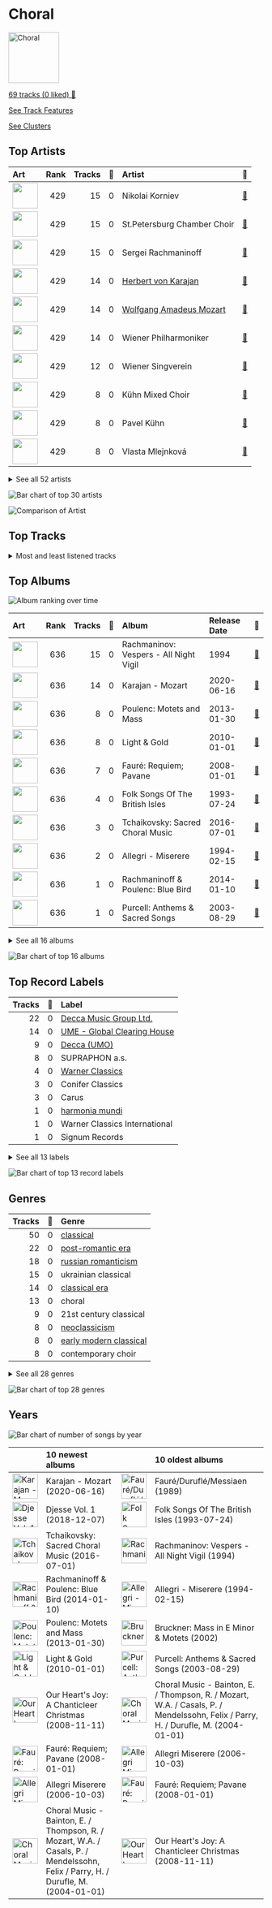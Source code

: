 # Choral


<img src="https://mosaic.scdn.co/640/ab67616d00001e020baa26fb49c09c910a031d24ab67616d00001e020c8397c0c79c33e6f350ee52ab67616d00001e02397c1f0c407ebd9a318b25faab67616d00001e02609d14b25e86640a2a69c534" alt="Choral" width="100" />

[69 tracks (0 liked) 🔗](https://open.spotify.com/playlist/1PCfeawsTHOhi6DGzagL7Y)

[See Track Features](audio_features.md)

[See Clusters](clusters/overview.md)

## Top Artists

| Art | Rank | Tracks | 💚 | Artist | 🔗 |
|:---|---:|---:|---:|:---|:---|
| <img src="https://i.scdn.co/image/ab67616d0000b273a62efdba9c8e430d12e3d0fe" alt="" width="50" /> | 429 | 15 | 0 | Nikolai Korniev | [🔗](https://open.spotify.com/artist/70hS9SnJefkZo2QJwS2VXi) |
| <img src="https://i.scdn.co/image/f946eebb053703449d3e862c18ae531ad0bee47d" alt="" width="50" /> | 429 | 15 | 0 | St.Petersburg Chamber Choir | [🔗](https://open.spotify.com/artist/46WjEugfIF0rKOewvFiby2) |
| <img src="https://i.scdn.co/image/463e3c5c3e814761532f554913cf2af456bcba59" alt="" width="50" /> | 429 | 15 | 0 | Sergei Rachmaninoff | [🔗](https://open.spotify.com/artist/0Kekt6CKSo0m5mivKcoH51) |
| <img src="https://i.scdn.co/image/ab6761610000e5ebf67fde1740e91a88445d5bdd" alt="" width="50" /> | 429 | 14 | 0 | [Herbert von Karajan](../../artists/herbert_von_karajan/overview.md) | [🔗](https://open.spotify.com/artist/5zCaQxjl110XTrm4LQ1CxY) |
| <img src="https://i.scdn.co/image/ab6761610000e5eb7fa9108c6dadb8c3ec21da88" alt="" width="50" /> | 429 | 14 | 0 | [Wolfgang Amadeus Mozart](../../artists/wolfgang_amadeus_mozart/overview.md) | [🔗](https://open.spotify.com/artist/4NJhFmfw43RLBLjQvxDuRS) |
| <img src="https://i.scdn.co/image/ab6761610000e5eb4bb5eb0860d831455fab32b6" alt="" width="50" /> | 429 | 14 | 0 | Wiener Philharmoniker | [🔗](https://open.spotify.com/artist/003f4bk13c6Q3gAUXv7dGJ) |
| <img src="https://i.scdn.co/image/e403106a45cbd0e2ca51e4d1b18b9a587f9177be" alt="" width="50" /> | 429 | 12 | 0 | Wiener Singverein | [🔗](https://open.spotify.com/artist/35QSympF887CO8h5eZHme2) |
| <img src="https://i.scdn.co/image/ab67616d0000b273ef6ade77ecb281866bf36598" alt="" width="50" /> | 429 | 8 | 0 | Kühn Mixed Choir | [🔗](https://open.spotify.com/artist/7coad48I6XW2msLS0ms53T) |
| <img src="https://i.scdn.co/image/fde9f1407c45f7ff7e6fa92d70b259de19705c09" alt="" width="50" /> | 429 | 8 | 0 | Pavel Kühn | [🔗](https://open.spotify.com/artist/7bzLxD5IZSXMmuuqnZ7MfY) |
| <img src="https://i.scdn.co/image/ab67616d0000b2730baa26fb49c09c910a031d24" alt="" width="50" /> | 429 | 8 | 0 | Vlasta Mlejnková | [🔗](https://open.spotify.com/artist/775Rkua0PHENjo1sFIyApV) |


<details>
<summary>See all 52 artists</summary>

| Art | Rank | Tracks | 💚 | Artist | 🔗 |
|:---|---:|---:|---:|:---|:---|
| <img src="https://i.scdn.co/image/ab6761610000e5eb9e3b99bd6e931e16752305bd" alt="" width="50" /> | 429 | 8 | 0 | Eric Whitacre | [🔗](https://open.spotify.com/artist/5TWpCLIhvGlbJmLK1zNpiL) |
| <img src="https://i.scdn.co/image/017bf244ebfd64277d6ae3b4f2c817884aa96f1a" alt="" width="50" /> | 429 | 8 | 0 | Francis Poulenc | [🔗](https://open.spotify.com/artist/4IAWVxo2fpTBPn6k7GZ3eY) |
| <img src="https://i.scdn.co/image/0b5020426f1e073f8c90d7e8e7375bffcbd89c07" alt="" width="50" /> | 429 | 8 | 0 | Eric Whitacre Singers | [🔗](https://open.spotify.com/artist/2tPhboxrWrQ4LxOhWlXAeN) |
| <img src="https://i.scdn.co/image/ab6761610000e5ebc8b13e554131116bf311f242" alt="" width="50" /> | 429 | 7 | 0 | Academy of St. Martin in the Fields | [🔗](https://open.spotify.com/artist/77CaCn32H4mOMQA7UElzfF) |
| <img src="https://i.scdn.co/image/addf4464734979a85ef71a61c421f23a6bc143ae" alt="" width="50" /> | 429 | 7 | 0 | Sir Neville Marriner | [🔗](https://open.spotify.com/artist/6NUhQz7eAEsZvjEHTKHux9) |
| <img src="https://i.scdn.co/image/965d539c15af1d86ec4875f05ec21d32414c3e64" alt="" width="50" /> | 429 | 7 | 0 | Gabriel Fauré | [🔗](https://open.spotify.com/artist/2gClsBep1tt1rv1CN210SO) |
| <img src="https://i.scdn.co/image/ab67616d0000b2737a50d536fbc99037cc0a4e0e" alt="" width="50" /> | 429 | 7 | 0 | John Birch | [🔗](https://open.spotify.com/artist/2TFBoJYsuvMuPMOlwXWbaE) |
| <img src="https://i.scdn.co/image/3a82b1bfa9beaa82deb0b380a94cb6dc197ee073" alt="" width="50" /> | 429 | 6 | 0 | Anna Tomowa-Sintow | [🔗](https://open.spotify.com/artist/6NSIW1uEq8JZmxEkHMF17c) |
| <img src="https://i.scdn.co/image/ab67616d0000b27345cdcafd8455253eadeecd35" alt="" width="50" /> | 429 | 6 | 0 | Academy of St Martin in the Fields Chorus | [🔗](https://open.spotify.com/artist/1GxYERY1PDh1dEuFqvTDa5) |
| <img src="https://i.scdn.co/image/ab6761610000e5ebe4536d632bb182e3f82baaaf" alt="" width="50" /> | 429 | 4 | 0 | The King's Singers | [🔗](https://open.spotify.com/artist/5lR7yDVN4z9kahOiUSlMhe) |
| <img src="https://i.scdn.co/image/ab67616d0000b273774a4d3dd9d4fca18fa2180b" alt="" width="50" /> | 429 | 4 | 0 | Helga Muller-Molinari | [🔗](https://open.spotify.com/artist/3s5xNX5n6PAzpusMRhmHbA) |
| <img src="https://i.scdn.co/image/a97382fc1e98c5a755daf70d7a9355f673811707" alt="" width="50" /> | 429 | 4 | 0 | Vinson Cole | [🔗](https://open.spotify.com/artist/2j6cP3f3TxyHzcKdWYSm6h) |
| <img src="https://i.scdn.co/image/ab67616d0000b273774a4d3dd9d4fca18fa2180b" alt="" width="50" /> | 429 | 4 | 0 | Paata Burchuladze | [🔗](https://open.spotify.com/artist/1JzOJmq9kk0u7OWqzXkBcc) |
| <img src="https://i.scdn.co/image/ab67616d0000b2734edf9a255990288ccb93490f" alt="" width="50" /> | 429 | 3 | 0 | NDR Chor | [🔗](https://open.spotify.com/artist/7hMAA1N5j1Ynb49NIWO7HV) |
| <img src="https://i.scdn.co/image/ab6761610000e5ebb31012b4fbdb04b01943efb2" alt="" width="50" /> | 429 | 3 | 0 | The Choir Of Trinity College, Cambridge | [🔗](https://open.spotify.com/artist/3x8rZy1i6FwWOWKwfRT1Ab) |
| <img src="https://i.scdn.co/image/9a7c31f43e22a95f6d3c57baf4f87a3a9d2b93e0" alt="" width="50" /> | 429 | 3 | 0 | [Pyotr Ilyich Tchaikovsky](../../artists/pyotr_ilyich_tchaikovsky/overview.md) | [🔗](https://open.spotify.com/artist/3MKCzCnpzw3TjUYs2v7vDA) |
| <img src="https://i.scdn.co/image/ab67616d0000b273b89db7f8cbf0611c23dc9ce4" alt="" width="50" /> | 429 | 3 | 0 | Philipp Ahmann | [🔗](https://open.spotify.com/artist/309coOGhdzqXdIRwJH1xUo) |
| <img src="https://i.scdn.co/image/7117adc3585d0c275a20343fd6e6d6824e622498" alt="" width="50" /> | 429 | 2 | 0 | Richard Marlow | [🔗](https://open.spotify.com/artist/7rrfp80BJeAa0lpBnNgRNK) |
| <img src="https://i.scdn.co/image/ab6761610000e5eb92b24687e5c545daa04290e6" alt="" width="50" /> | 429 | 2 | 0 | Chanticleer | [🔗](https://open.spotify.com/artist/4p6DfIA6NnKmWeRgDJPLT0) |
| <img src="https://i.scdn.co/image/ab67616d0000b273a68a328440fd75546e32b42c" alt="" width="50" /> | 429 | 2 | 0 | Gregorio Allegri | [🔗](https://open.spotify.com/artist/4I47QTluHCo2t2Gj6V7AIG) |
| <img src="https://i.scdn.co/image/b1e56021e0af6da7c4dad6e677318c716f66a4c3" alt="" width="50" /> | 429 | 2 | 0 | Henry Purcell | [🔗](https://open.spotify.com/artist/3tMLo1k3iUo82coMLWXzxq) |
| <img src="https://i.scdn.co/image/c8a584082d1e4aa421717edb8c149a52daf4da4d" alt="" width="50" /> | 429 | 2 | 0 | Thomas Allen | [🔗](https://open.spotify.com/artist/2SFBZgfO2H1nVSgjxzJLUy) |
| <img src="https://i.scdn.co/image/ebdcb255475d7204204576d18490994fb62a8413" alt="" width="50" /> | 429 | 1 | 0 | Capriccio Stravagante | [🔗](https://open.spotify.com/artist/7Hb8ewIvJmuQPAQ5MMVXJE) |
| <img src="https://i.scdn.co/image/fe113227d3189286fc6639f316d729bfeb103c79" alt="" width="50" /> | 429 | 1 | 0 | Maurice Duruflé | [🔗](https://open.spotify.com/artist/7Fph7U6qidZ2E97xKKsD4m) |
| <img src="https://i.scdn.co/image/60b9354e6df871bd1a87eb86cbc660a48e15172b" alt="" width="50" /> | 429 | 1 | 0 | Sylvia McNair | [🔗](https://open.spotify.com/artist/63aSj4hbN7Q4nw74Y0xNF6) |
| <img src="https://i.scdn.co/image/801e1dd16831ea8bd75e510177620ab756594b45" alt="" width="50" /> | 429 | 1 | 0 | Randall Thompson | [🔗](https://open.spotify.com/artist/5vNLpqTjRXfz6uHKs5hnvD) |
| <img src="https://i.scdn.co/image/ab67616d0000b273ee70d3962767cdb6757e9a2b" alt="" width="50" /> | 429 | 1 | 0 | Joseph Jennings | [🔗](https://open.spotify.com/artist/5A3ntUGTCKttzOwkoF9AUY) |
| <img src="https://i.scdn.co/image/ab67616d0000b273d516176f7ccedbc5add27d63" alt="" width="50" /> | 429 | 1 | 0 | Vladimir Mostovoy | [🔗](https://open.spotify.com/artist/4BTanscTBWJOSpvceZSVSi) |
| <img src="https://i.scdn.co/image/ab67616d0000b27311abfb0cada077900447061b" alt="" width="50" /> | 429 | 1 | 0 | Voices of Ascension Chorus | [🔗](https://open.spotify.com/artist/4AjjMZxILxc83KJAEuwu9j) |
| <img src="https://i.scdn.co/image/094b89c0a53eaa52cb0f19d2bcd23a9fc84c1b82" alt="" width="50" /> | 429 | 1 | 0 | Olga Borodina | [🔗](https://open.spotify.com/artist/47XbXbNzwqcWStfsjzFlKb) |
| <img src="https://i.scdn.co/image/e2930a243565b3a9675ef0943ba181f28c780109" alt="" width="50" /> | 429 | 1 | 0 | Skip Sempé | [🔗](https://open.spotify.com/artist/3DSclbx4DSkyIvouHCxHHZ) |
| <img src="https://i.scdn.co/image/ab6761610000e5eb1e0676651235a324bd58ada3" alt="" width="50" /> | 429 | 1 | 0 | VOCES8 | [🔗](https://open.spotify.com/artist/32nW8kGbs65y8CSlIvREuc) |
| <img src="https://i.scdn.co/image/914364be0f93ff2756c1352c2a2a5ae25ddb53cd" alt="" width="50" /> | 429 | 1 | 0 | Philippe Herreweghe | [🔗](https://open.spotify.com/artist/2ozcTa5tl8qhSbhJKM60I5) |
| <img src="https://i.scdn.co/image/c8dc83d307c0a8c18ac505da6133bc37df4442a1" alt="" width="50" /> | 429 | 1 | 0 | Anton Bruckner | [🔗](https://open.spotify.com/artist/2bM3j1JQWBkmzuoZKu4zj2) |
| | 429 | 1 | 0 | Mark Kruczek | [🔗](https://open.spotify.com/artist/2DNiyyc8Do3ym3IjCaKFCp) |
| <img src="https://i.scdn.co/image/ab6761610000e5eb80cf7552a065969238796d26" alt="" width="50" /> | 429 | 1 | 0 | Ola Gjeilo | [🔗](https://open.spotify.com/artist/29lbSb4ujaVH5pHnQjFT0G) |
| <img src="https://i.scdn.co/image/ab67616d0000b2732ef4105bd054322c9e1dab7f" alt="" width="50" /> | 429 | 1 | 0 | Zürcher Vokalisten | [🔗](https://open.spotify.com/artist/1YrY49Nj5lSs8otmnveoQQ) |
| <img src="https://i.scdn.co/image/ab6761610000e5eb6e895483075f6e493f491476" alt="" width="50" /> | 429 | 1 | 0 | Collegium Vocale Gent | [🔗](https://open.spotify.com/artist/17BdLN9q8RRQQqyklLwac1) |
| <img src="https://i.scdn.co/image/ab67616d0000b273b463341dade63d8c54a6a15e" alt="" width="50" /> | 429 | 1 | 0 | Dennis Keene | [🔗](https://open.spotify.com/artist/16e7cTpnxHfo8KnwinUysN) |
| <img src="https://i.scdn.co/image/ab6761610000e5eba1f2835ca8b0eba6b2159e8d" alt="" width="50" /> | 429 | 1 | 0 | Tenebrae | [🔗](https://open.spotify.com/artist/0vUnn6Eje2O5yxEj35touD) |
| <img src="https://i.scdn.co/image/ab6761610000e5eb6b6a07bd9cceae9bd48be09b" alt="" width="50" /> | 37 | 1 | 0 | [Jacob Collier](../../artists/jacob_collier/overview.md) | [🔗](https://open.spotify.com/artist/0QWrMNukfcVOmgEU0FEDyD) |
| <img src="https://i.scdn.co/image/ab67616d0000b2732ef4105bd054322c9e1dab7f" alt="" width="50" /> | 429 | 1 | 0 | Christian Dillig | [🔗](https://open.spotify.com/artist/0Ens2zPly8UFhQmyUUXlOH) |

</details>


![Bar chart of top 30 artists](../../images/playlists/choral/artists.png)

![Comparison of Artist](../../images/playlists/choral/artists_comparison.png)

## Top Tracks




<details>
<summary>Most and least listened tracks</summary>

| Rank | ​ | Most listened tracks | Rank | ​​ | Least listened tracks |
|---:|:---|:---|---:|:---|:---|
| 963 | <img src="https://i.scdn.co/image/ab67616d0000b273319c8a995c0c01cd233b3bd5" alt="Rachmaninov: Vespers - All Night Vigil" width="50" /> | Vespers, Op. 37: XIII. "Dnes spaseniye" | 963 | <img src="https://i.scdn.co/image/ab67616d0000b2730cda0a02b2da25defc837399" alt="Karajan - Mozart" width="50" /> | [Requiem, K. 626: V. Sanctus](../../artists/wolfgang_amadeus_mozart/overview.md) |
| 963 | <img src="https://i.scdn.co/image/ab67616d0000b2730cda0a02b2da25defc837399" alt="Karajan - Mozart" width="50" /> | [Requiem, K. 626: IIId. Recordare](../../artists/wolfgang_amadeus_mozart/overview.md) | 963 | <img src="https://i.scdn.co/image/ab67616d0000b2730cda0a02b2da25defc837399" alt="Karajan - Mozart" width="50" /> | [Requiem, K. 626: IVa. Domine Jesu](../../artists/wolfgang_amadeus_mozart/overview.md) |
| 963 | <img src="https://i.scdn.co/image/ab67616d0000b2730cda0a02b2da25defc837399" alt="Karajan - Mozart" width="50" /> | [Requiem, K. 626: VI. Benedictus](../../artists/wolfgang_amadeus_mozart/overview.md) | 963 | <img src="https://i.scdn.co/image/ab67616d0000b273e3e10be41297c622a0ec2e0d" alt="Tchaikovsky: Sacred Choral Music" width="50" /> | [9 Sacred Pieces, TH 78: No. 1, Cherubic Hymn No. 1](../../artists/pyotr_ilyich_tchaikovsky/overview.md) |
| 963 | <img src="https://i.scdn.co/image/ab67616d0000b273319c8a995c0c01cd233b3bd5" alt="Rachmaninov: Vespers - All Night Vigil" width="50" /> | Vespers, Op. 37: IX. "Blagosloven esi, Gospodi" | 963 | <img src="https://i.scdn.co/image/ab67616d0000b273319c8a995c0c01cd233b3bd5" alt="Rachmaninov: Vespers - All Night Vigil" width="50" /> | Vespers, Op. 37: VIII. "Kvalite imya Gospodne" |
| 963 | <img src="https://i.scdn.co/image/ab67616d0000b273efbc193171a2f99fe94911c6" alt="Folk Songs Of The British Isles" width="50" /> | Loch Lomond | 963 | <img src="https://i.scdn.co/image/ab67616d0000b2737f49ec19a186736ff30651ed" alt="Light &amp; Gold" width="50" /> | Whitacre: Sleep |
| 963 | <img src="https://i.scdn.co/image/ab67616d0000b2730baa26fb49c09c910a031d24" alt="Poulenc: Motets and Mass" width="50" /> | 4 Motets pour le temps de Noël, FP 152: No. 4, Hodie Christus natus est | 963 | <img src="https://i.scdn.co/image/ab67616d0000b2737f49ec19a186736ff30651ed" alt="Light &amp; Gold" width="50" /> | Whitacre: Three Songs Of Faith: I Thank You God For Most This Amazing Day |
| 963 | <img src="https://i.scdn.co/image/ab67616d0000b2735f71322acbf611462ffc03d5" alt="Fauré: Requiem; Pavane" width="50" /> | Requiem in D Minor, Op. 48: V. Agnus Dei | 963 | <img src="https://i.scdn.co/image/ab67616d0000b273319c8a995c0c01cd233b3bd5" alt="Rachmaninov: Vespers - All Night Vigil" width="50" /> | Vespers, Op. 37: V. "Nyne otpushchayeshi" |
| 963 | <img src="https://i.scdn.co/image/ab67616d0000b273d782656735b33a18ac499ee6" alt="Our Heart&#x27;s Joy: A Chanticleer Christmas" width="50" /> | Ave Maria (Franz Biebl) | 963 | <img src="https://i.scdn.co/image/ab67616d0000b2735f71322acbf611462ffc03d5" alt="Fauré: Requiem; Pavane" width="50" /> | Requiem in D Minor, Op. 48: VI. Libera Me |
| 963 | <img src="https://i.scdn.co/image/ab67616d0000b273efbc193171a2f99fe94911c6" alt="Folk Songs Of The British Isles" width="50" /> | Scarborough Fair | 963 | <img src="https://i.scdn.co/image/ab67616d0000b273397c1f0c407ebd9a318b25fa" alt="Allegri - Miserere" width="50" /> | Miserere mei, Deus |
| 963 | <img src="https://i.scdn.co/image/ab67616d0000b2730baa26fb49c09c910a031d24" alt="Poulenc: Motets and Mass" width="50" /> | 4 Motets pour un temps de pénitence, FP 97: No. 4, Tristis est anima mea | 963 | <img src="https://i.scdn.co/image/ab67616d0000b2730cda0a02b2da25defc837399" alt="Karajan - Mozart" width="50" /> | [Requiem, K. 626: VIII. Communio. Lux aeterna](../../artists/wolfgang_amadeus_mozart/overview.md) |

</details>

## Top Albums

![Album ranking over time](../../images/playlists/choral/top_albums_time_series.png)

| Art | Rank | Tracks | 💚 | Album | Release Date | 🔗 |
|:---|---:|---:|---:|:---|:---|:---|
| <img src="https://i.scdn.co/image/ab67616d0000b273319c8a995c0c01cd233b3bd5" alt="" width="50" /> | 636 | 15 | 0 | Rachmaninov: Vespers - All Night Vigil | 1994 | [🔗](https://open.spotify.com/album/7hqotgNjEJt09XiggaMI1v) |
| <img src="https://i.scdn.co/image/ab67616d0000b2730cda0a02b2da25defc837399" alt="" width="50" /> | 636 | 14 | 0 | Karajan - Mozart | 2020-06-16 | [🔗](https://open.spotify.com/album/1HSJhsMIW2EDD4YSSkbc9e) |
| <img src="https://i.scdn.co/image/ab67616d0000b2730baa26fb49c09c910a031d24" alt="" width="50" /> | 636 | 8 | 0 | Poulenc: Motets and Mass | 2013-01-30 | [🔗](https://open.spotify.com/album/6czmOzWnyfS71jDpRxZDam) |
| <img src="https://i.scdn.co/image/ab67616d0000b2737f49ec19a186736ff30651ed" alt="" width="50" /> | 636 | 8 | 0 | Light & Gold | 2010-01-01 | [🔗](https://open.spotify.com/album/2hnquPCPDsr3Srk64rdeVS) |
| <img src="https://i.scdn.co/image/ab67616d0000b2735f71322acbf611462ffc03d5" alt="" width="50" /> | 636 | 7 | 0 | Fauré: Requiem; Pavane | 2008-01-01 | [🔗](https://open.spotify.com/album/0mhVHXJrGE5WUA58CJLf29) |
| <img src="https://i.scdn.co/image/ab67616d0000b273efbc193171a2f99fe94911c6" alt="" width="50" /> | 636 | 4 | 0 | Folk Songs Of The British Isles | 1993-07-24 | [🔗](https://open.spotify.com/album/7eFKaVzp6K60oBnB2kTjwV) |
| <img src="https://i.scdn.co/image/ab67616d0000b273e3e10be41297c622a0ec2e0d" alt="" width="50" /> | 636 | 3 | 0 | Tchaikovsky: Sacred Choral Music | 2016-07-01 | [🔗](https://open.spotify.com/album/4udN7bCLaa8zCnaIvoxzOB) |
| <img src="https://i.scdn.co/image/ab67616d0000b273397c1f0c407ebd9a318b25fa" alt="" width="50" /> | 636 | 2 | 0 | Allegri - Miserere | 1994-02-15 | [🔗](https://open.spotify.com/album/6DXPSePAsqcD40WQsSnasD) |
| <img src="https://i.scdn.co/image/ab67616d0000b2732ef4105bd054322c9e1dab7f" alt="" width="50" /> | 636 | 1 | 0 | Rachmaninoff & Poulenc: Blue Bird | 2014-01-10 | [🔗](https://open.spotify.com/album/7LfArBzkgp1PPDGDGSYWaR) |
| <img src="https://i.scdn.co/image/ab67616d0000b273609d14b25e86640a2a69c534" alt="" width="50" /> | 636 | 1 | 0 | Purcell: Anthems & Sacred Songs | 2003-08-29 | [🔗](https://open.spotify.com/album/7K8qhv7euF0xd6DiqoReDK) |


<details>
<summary>See all 16 albums</summary>

| Art | Rank | Tracks | 💚 | Album | Release Date | 🔗 |
|:---|---:|---:|---:|:---|:---|:---|
| <img src="https://i.scdn.co/image/ab67616d0000b273d782656735b33a18ac499ee6" alt="" width="50" /> | 636 | 1 | 0 | Our Heart's Joy: A Chanticleer Christmas | 2008-11-11 | [🔗](https://open.spotify.com/album/7mdIzxZmqt54mv5wx3drAf) |
| <img src="https://i.scdn.co/image/ab67616d0000b2730c8397c0c79c33e6f350ee52" alt="" width="50" /> | 636 | 1 | 0 | Fauré/Duruflé/Messiaen | 1989 | [🔗](https://open.spotify.com/album/2kJvD9jzU5n9dmNj9FoyQ8) |
| <img src="https://i.scdn.co/image/ab67616d0000b273743022e9c8fb580e3dabc397" alt="" width="50" /> | 438 | 1 | 0 | Djesse Vol. 1 | 2018-12-07 | [🔗](https://open.spotify.com/album/47bMDS4CMLbqcIVjEMWUjK) |
| <img src="https://i.scdn.co/image/ab67616d0000b273ab85af946bb4b89695c7c60c" alt="" width="50" /> | 636 | 1 | 0 | Choral Music - Bainton, E. / Thompson, R. / Mozart, W.A. / Casals, P. / Mendelssohn, Felix / Parry, H. / Durufle, M. | 2004-01-01 | [🔗](https://open.spotify.com/album/2ZcxORUFkzrpjZ7DrSmNkT) |
| <img src="https://i.scdn.co/image/ab67616d0000b273ddf2fb18947ce57d0005f626" alt="" width="50" /> | 636 | 1 | 0 | Bruckner: Mass in E Minor & Motets | 2002 | [🔗](https://open.spotify.com/album/13eAUvw0Ga3BBFsf6oxF46) |
| <img src="https://i.scdn.co/image/ab67616d0000b273173d17db2abbefa4569b4dca" alt="" width="50" /> | 636 | 1 | 0 | Allegri Miserere | 2006-10-03 | [🔗](https://open.spotify.com/album/3fvFlaBBbAFO0QCrSTbfaU) |

</details>


![Bar chart of top 16 albums](../../images/playlists/choral/albums.png)

## Top Record Labels

| Tracks | 💚 | Label |
|---:|---:|:---|
| 22 | 0 | [Decca Music Group Ltd.](../../labels/decca_music_group_ltd_/overview.md) |
| 14 | 0 | [UME - Global Clearing House](../../labels/ume_-_global_clearing_house/overview.md) |
| 9 | 0 | [Decca (UMO)](../../labels/decca_(umo)/overview.md) |
| 8 | 0 | SUPRAPHON a.s. |
| 4 | 0 | [Warner Classics](../../labels/warner_classics/overview.md) |
| 3 | 0 | Conifer Classics |
| 3 | 0 | Carus |
| 1 | 0 | [harmonia mundi](../../labels/harmonia_mundi/overview.md) |
| 1 | 0 | Warner Classics International |
| 1 | 0 | Signum Records |


<details>
<summary>See all 13 labels</summary>

| Tracks | 💚 | Label |
|---:|---:|:---|
| 1 | 0 | SPEKTRAL |
| 1 | 0 | Delos |
| 1 | 0 | Chanticleer Records |

</details>


![Bar chart of top 13 record labels](../../images/playlists/choral/labels.png)

## Genres

| Tracks | 💚 | Genre |
|---:|---:|:---|
| 50 | 0 | [classical](../../genres/classical/overview.md) |
| 22 | 0 | [post-romantic era](../../genres/post-romantic_era/overview.md) |
| 18 | 0 | [russian romanticism](../../genres/russian_romanticism/overview.md) |
| 15 | 0 | ukrainian classical |
| 14 | 0 | [classical era](../../genres/classical_era/overview.md) |
| 13 | 0 | choral |
| 9 | 0 | 21st century classical |
| 8 | 0 | [neoclassicism](../../genres/neoclassicism/overview.md) |
| 8 | 0 | [early modern classical](../../genres/early_modern_classical/overview.md) |
| 8 | 0 | contemporary choir |


<details>
<summary>See all 28 genres</summary>

| Tracks | 💚 | Genre |
|---:|---:|:---|
| 8 | 0 | american 21st century classical |
| 5 | 0 | polyphony |
| 4 | 0 | vocal ensemble |
| 4 | 0 | puirt-a-beul |
| 4 | 0 | [late romantic era](../../genres/late_romantic_era/overview.md) |
| 4 | 0 | [early music](../../genres/early_music/overview.md) |
| 4 | 0 | cambridge choir |
| 4 | 0 | british choir |
| 2 | 0 | italian renaissance |
| 2 | 0 | english baroque |
| 2 | 0 | [baroque](../../genres/baroque/overview.md) |
| 1 | 0 | [uk alternative pop](../../genres/uk_alternative_pop/overview.md) |
| 1 | 0 | nordic contemporary classical |
| 1 | 0 | early music choir |
| 1 | 0 | classical organ |
| 1 | 0 | american modern classical |
| 1 | 0 | american early music |
| 1 | 0 | american choir |

</details>


![Bar chart of top 28 genres](../../images/playlists/choral/genres.png)

## Years



![Bar chart of number of songs by year](../../images/playlists/choral/years.png)

| ​ | 10 newest albums | ​​ | 10 oldest albums |
|:---|:---|:---|:---|
| <img src="https://i.scdn.co/image/ab67616d0000b2730cda0a02b2da25defc837399" alt="Karajan - Mozart" width="50" /> | Karajan - Mozart (2020-06-16) | <img src="https://i.scdn.co/image/ab67616d0000b2730c8397c0c79c33e6f350ee52" alt="Fauré/Duruflé/Messiaen" width="50" /> | Fauré/Duruflé/Messiaen (1989) |
| <img src="https://i.scdn.co/image/ab67616d0000b273743022e9c8fb580e3dabc397" alt="Djesse Vol. 1" width="50" /> | Djesse Vol. 1 (2018-12-07) | <img src="https://i.scdn.co/image/ab67616d0000b273efbc193171a2f99fe94911c6" alt="Folk Songs Of The British Isles" width="50" /> | Folk Songs Of The British Isles (1993-07-24) |
| <img src="https://i.scdn.co/image/ab67616d0000b273e3e10be41297c622a0ec2e0d" alt="Tchaikovsky: Sacred Choral Music" width="50" /> | Tchaikovsky: Sacred Choral Music (2016-07-01) | <img src="https://i.scdn.co/image/ab67616d0000b273319c8a995c0c01cd233b3bd5" alt="Rachmaninov: Vespers - All Night Vigil" width="50" /> | Rachmaninov: Vespers - All Night Vigil (1994) |
| <img src="https://i.scdn.co/image/ab67616d0000b2732ef4105bd054322c9e1dab7f" alt="Rachmaninoff &amp; Poulenc: Blue Bird" width="50" /> | Rachmaninoff & Poulenc: Blue Bird (2014-01-10) | <img src="https://i.scdn.co/image/ab67616d0000b273397c1f0c407ebd9a318b25fa" alt="Allegri - Miserere" width="50" /> | Allegri - Miserere (1994-02-15) |
| <img src="https://i.scdn.co/image/ab67616d0000b2730baa26fb49c09c910a031d24" alt="Poulenc: Motets and Mass" width="50" /> | Poulenc: Motets and Mass (2013-01-30) | <img src="https://i.scdn.co/image/ab67616d0000b273ddf2fb18947ce57d0005f626" alt="Bruckner: Mass in E Minor &amp; Motets" width="50" /> | Bruckner: Mass in E Minor & Motets (2002) |
| <img src="https://i.scdn.co/image/ab67616d0000b2737f49ec19a186736ff30651ed" alt="Light &amp; Gold" width="50" /> | Light & Gold (2010-01-01) | <img src="https://i.scdn.co/image/ab67616d0000b273609d14b25e86640a2a69c534" alt="Purcell: Anthems &amp; Sacred Songs" width="50" /> | Purcell: Anthems & Sacred Songs (2003-08-29) |
| <img src="https://i.scdn.co/image/ab67616d0000b273d782656735b33a18ac499ee6" alt="Our Heart&#x27;s Joy: A Chanticleer Christmas" width="50" /> | Our Heart's Joy: A Chanticleer Christmas (2008-11-11) | <img src="https://i.scdn.co/image/ab67616d0000b273ab85af946bb4b89695c7c60c" alt="Choral Music - Bainton, E. / Thompson, R. / Mozart, W.A. / Casals, P. / Mendelssohn, Felix / Parry, H. / Durufle, M." width="50" /> | Choral Music - Bainton, E. / Thompson, R. / Mozart, W.A. / Casals, P. / Mendelssohn, Felix / Parry, H. / Durufle, M. (2004-01-01) |
| <img src="https://i.scdn.co/image/ab67616d0000b2735f71322acbf611462ffc03d5" alt="Fauré: Requiem; Pavane" width="50" /> | Fauré: Requiem; Pavane (2008-01-01) | <img src="https://i.scdn.co/image/ab67616d0000b273173d17db2abbefa4569b4dca" alt="Allegri Miserere" width="50" /> | Allegri Miserere (2006-10-03) |
| <img src="https://i.scdn.co/image/ab67616d0000b273173d17db2abbefa4569b4dca" alt="Allegri Miserere" width="50" /> | Allegri Miserere (2006-10-03) | <img src="https://i.scdn.co/image/ab67616d0000b2735f71322acbf611462ffc03d5" alt="Fauré: Requiem; Pavane" width="50" /> | Fauré: Requiem; Pavane (2008-01-01) |
| <img src="https://i.scdn.co/image/ab67616d0000b273ab85af946bb4b89695c7c60c" alt="Choral Music - Bainton, E. / Thompson, R. / Mozart, W.A. / Casals, P. / Mendelssohn, Felix / Parry, H. / Durufle, M." width="50" /> | Choral Music - Bainton, E. / Thompson, R. / Mozart, W.A. / Casals, P. / Mendelssohn, Felix / Parry, H. / Durufle, M. (2004-01-01) | <img src="https://i.scdn.co/image/ab67616d0000b273d782656735b33a18ac499ee6" alt="Our Heart&#x27;s Joy: A Chanticleer Christmas" width="50" /> | Our Heart's Joy: A Chanticleer Christmas (2008-11-11) |